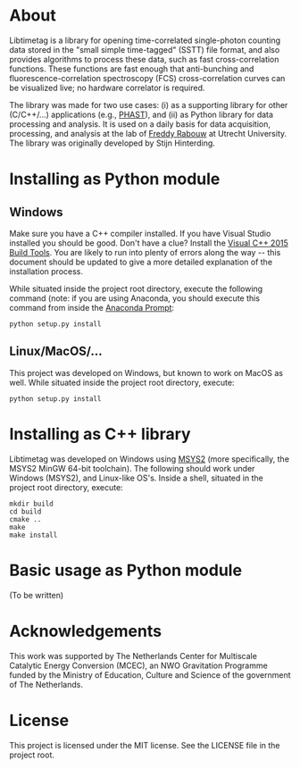 # About
Libtimetag is a library for opening time-correlated single-photon counting data stored in the "small simple time-tagged" (SSTT) file format, and also provides algorithms to process these data, such as fast cross-correlation functions. These functions are fast enough that anti-bunching and fluorescence-correlation spectroscopy (FCS) cross-correlation curves can be visualized live; no hardware correlator is required.

The library was made for two use cases: (i) as a supporting library for other (C/C++/...) applications (e.g., [PHAST](https://www.github.com/rabouwlab/phast)), and (ii) as Python library for data processing and analysis. It is used on a daily basis for data acquisition, processing, and analysis at the lab of [Freddy Rabouw](https://www.uu.nl/medewerkers/FTRabouw) at Utrecht University. The library was originally developed by Stijn Hinterding.


# Installing as Python module
## Windows
Make sure you have a C++ compiler installed. If you have Visual Studio installed you should be good. Don't have a clue? Install the [Visual C++ 2015 Build Tools](http://go.microsoft.com/fwlink/?LinkId=691126&fixForIE=.exe). You are likely to run into plenty of errors along the way -- this document should be updated to give a more detailed explanation of the installation process.

While situated inside the project root directory, execute the following command (note: if you are using Anaconda, you should execute this command from inside the [Anaconda Prompt](https://docs.anaconda.com/anaconda/user-guide/getting-started/):

	python setup.py install

## Linux/MacOS/...
This project was developed on Windows, but known to work on MacOS as well.
While situated inside the project root directory, execute:

	python setup.py install

# Installing as C++ library
Libtimetag was developed on Windows using [MSYS2](www.msys2.org) (more specifically, the MSYS2 MinGW 64-bit toolchain). The following should work under Windows (MSYS2), and Linux-like OS's. Inside a shell, situated in the project root directory, execute:

	mkdir build
	cd build
	cmake ..
	make
	make install

# Basic usage as Python module
(To be written)

# Acknowledgements
This work was supported by The Netherlands Center for Multiscale Catalytic Energy Conversion (MCEC), an NWO Gravitation Programme funded by the Ministry of Education, Culture and Science of the government of The Netherlands.

# License
This project is licensed under the MIT license. See the LICENSE file in the project root.

